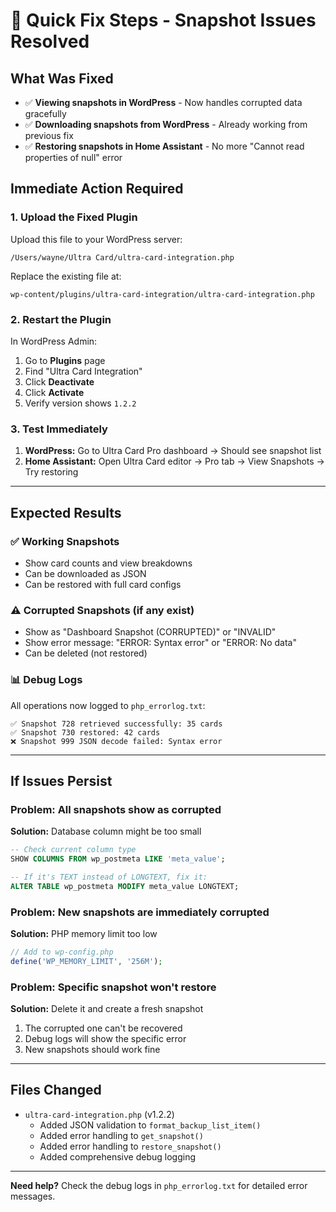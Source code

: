 # 🚀 Quick Fix Steps - Snapshot Issues Resolved

## What Was Fixed

- ✅ **Viewing snapshots in WordPress** - Now handles corrupted data gracefully
- ✅ **Downloading snapshots from WordPress** - Already working from previous fix
- ✅ **Restoring snapshots in Home Assistant** - No more "Cannot read properties of null" error

## Immediate Action Required

### 1. Upload the Fixed Plugin

Upload this file to your WordPress server:

```
/Users/wayne/Ultra Card/ultra-card-integration.php
```

Replace the existing file at:

```
wp-content/plugins/ultra-card-integration/ultra-card-integration.php
```

### 2. Restart the Plugin

In WordPress Admin:

1. Go to **Plugins** page
2. Find "Ultra Card Integration"
3. Click **Deactivate**
4. Click **Activate**
5. Verify version shows `1.2.2`

### 3. Test Immediately

1. **WordPress:** Go to Ultra Card Pro dashboard → Should see snapshot list
2. **Home Assistant:** Open Ultra Card editor → Pro tab → View Snapshots → Try restoring

---

## Expected Results

### ✅ Working Snapshots

- Show card counts and view breakdowns
- Can be downloaded as JSON
- Can be restored with full card configs

### ⚠️ Corrupted Snapshots (if any exist)

- Show as "Dashboard Snapshot (CORRUPTED)" or "INVALID"
- Show error message: "ERROR: Syntax error" or "ERROR: No data"
- Can be deleted (not restored)

### 📊 Debug Logs

All operations now logged to `php_errorlog.txt`:

```
✅ Snapshot 728 retrieved successfully: 35 cards
✅ Snapshot 730 restored: 42 cards
❌ Snapshot 999 JSON decode failed: Syntax error
```

---

## If Issues Persist

### Problem: All snapshots show as corrupted

**Solution:** Database column might be too small

```sql
-- Check current column type
SHOW COLUMNS FROM wp_postmeta LIKE 'meta_value';

-- If it's TEXT instead of LONGTEXT, fix it:
ALTER TABLE wp_postmeta MODIFY meta_value LONGTEXT;
```

### Problem: New snapshots are immediately corrupted

**Solution:** PHP memory limit too low

```php
// Add to wp-config.php
define('WP_MEMORY_LIMIT', '256M');
```

### Problem: Specific snapshot won't restore

**Solution:** Delete it and create a fresh snapshot

1. The corrupted one can't be recovered
2. Debug logs will show the specific error
3. New snapshots should work fine

---

## Files Changed

- `ultra-card-integration.php` (v1.2.2)
  - Added JSON validation to `format_backup_list_item()`
  - Added error handling to `get_snapshot()`
  - Added error handling to `restore_snapshot()`
  - Added comprehensive debug logging

---

**Need help?** Check the debug logs in `php_errorlog.txt` for detailed error messages.
